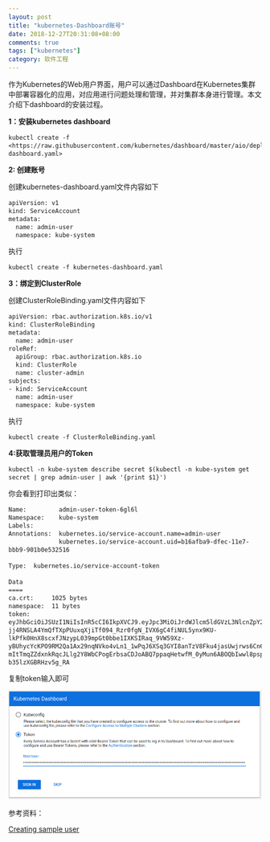```yaml
---
layout: post
title: "kubernetes-Dashboard账号"
date: 2018-12-27T20:31:08+08:00
comments: true
tags: ["kubernetes"]
category: 软件工程
---
```


作为Kubernetes的Web用户界面，用户可以通过Dashboard在Kubernetes集群中部署容器化的应用，对应用进行问题处理和管理，并对集群本身进行管理。本文介绍下dashboard的安装过程。

<!-- more -->

**1：安装kubernetes dashboard**

```
kubectl create -f <https://raw.githubusercontent.com/kubernetes/dashboard/master/aio/deploy/recommended/kubernetes-dashboard.yaml>
```

**2: 创建账号**

创建kubernetes-dashboard.yaml文件内容如下

```
apiVersion: v1
kind: ServiceAccount
metadata:
  name: admin-user
  namespace: kube-system
```

执行

```
kubectl create -f kubernetes-dashboard.yaml
```

**3：绑定到ClusterRole**

创建ClusterRoleBinding.yaml文件内容如下

```
apiVersion: rbac.authorization.k8s.io/v1
kind: ClusterRoleBinding
metadata:
  name: admin-user
roleRef:
  apiGroup: rbac.authorization.k8s.io
  kind: ClusterRole
  name: cluster-admin
subjects:
- kind: ServiceAccount
  name: admin-user
  namespace: kube-system
```

执行

```
kubectl create -f ClusterRoleBinding.yaml
```

**4:获取管理员用户的Token**

```
kubectl -n kube-system describe secret $(kubectl -n kube-system get secret | grep admin-user | awk '{print $1}')
```

你会看到打印出类似：

```
Name:         admin-user-token-6gl6l
Namespace:    kube-system
Labels:
Annotations:  kubernetes.io/service-account.name=admin-user
              kubernetes.io/service-account.uid=b16afba9-dfec-11e7-bbb9-901b0e532516

Type:  kubernetes.io/service-account-token

Data
====
ca.crt:     1025 bytes
namespace:  11 bytes
token:      eyJhbGciOiJSUzI1NiIsInR5cCI6IkpXVCJ9.eyJpc3MiOiJrdWJlcm5ldGVzL3NlcnZpY2VhY2NvdW50Iiwia3ViZXJuZXRlcy5pby9zZXJ2aWNlYWNjb3VudC9uYW1lc3BhY2UiOiJrdWJlLXN5c3RlbSIsImt1YmVybmV0ZXMuaW8vc2VydmljZWFjY291bnQvc2VjcmV0Lm5hbWUiOiJhZG1pbi11c2VyLXRva2VuLTZnbDZsIiwia3ViZXJuZXRlcy5pby9zZXJ2aWNlYWNjb3VudC9zZXJ2aWNlLWFjY291bnQubmFtZSI6ImFkbWluLXVzZXIiLCJrdWJlcm5ldGVzLmlvL3NlcnZpY2VhY2NvdW50L3NlcnZpY2UtYWNjb3VudC51aWQiOiJiMTZhZmJhOS1kZmVjLTExZTctYmJiOS05MDFiMGU1MzI1MTYiLCJzdWIiOiJzeXN0ZW06c2VydmljZWFjY291bnQ6a3ViZS1zeXN0ZW06YWRtaW4tdXNlciJ9.M70CU3lbu3PP4OjhFms8PVL5pQKj-jj4RNSLA4YmQfTXpPUuxqXjiTf094_Rzr0fgN_IVX6gC4fiNUL5ynx9KU-lkPfk0HnX8scxfJNzypL039mpGt0bbe1IXKSIRaq_9VW59Xz-yBUhycYcKPO9RM2Qa1Ax29nqNVko4vLn1_1wPqJ6XSq3GYI8anTzV8Fku4jasUwjrws6Cn6_sPEGmL54sq5R4Z5afUtv-mItTmqZZdxnkRqcJLlg2Y8WbCPogErbsaCDJoABQ7ppaqHetwfM_0yMun6ABOQbIwwl8pspJhpplKwyo700OSpvTT9zlBsu-b35lzXGBRHzv5g_RA
```

复制token输入即可

![../uploads/2020/10/1561250293.jpg](../uploads/2020/10/1561250293.jpg)

参考资料：

[Creating sample user](https://github.com/kubernetes/dashboard/wiki/Creating-sample-user)
